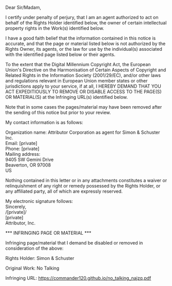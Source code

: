Dear Sir/Madam,  

I certify under penalty of perjury, that I am an agent authorized to act on behalf of the Rights Holder identified below, the owner of certain intellectual property rights in the Work(s) identified below.   

I have a good faith belief that the information contained in this notice is accurate, and that the page or material listed below is not authorized by the Rights Owner, its agents, or the law for use by the individual(s) associated with the identified page listed below or their agents.  

To the extent that the Digital Millennium Copyright Act, the European Union's Directive on the Harmonisation of Certain Aspects of Copyright and Related Rights in the Information Society (2001/29/EC), and/or other laws and regulations relevant in European Union member states or other jurisdictions apply to your service, if at all, I HEREBY DEMAND THAT YOU ACT EXPEDITIOUSLY TO REMOVE OR DISABLE ACCESS TO THE PAGE(S) OR MATERIAL(S) at the Infringing URL(s) identified below.  

Note that in some cases the pages/material may have been removed after the sending of this notice but prior to your review.  

My contact information is as follows:  

Organization name: Attributor Corporation as agent for Simon & Schuster Inc.  
Email: [private]  
Phone: [private]  
Mailing address:  
9405 SW Gemini Drive  
Beaverton, OR 97008  
US  

Nothing contained in this letter or in any attachments constitutes a waiver or relinquishment of any right or remedy possessed by the Rights Holder, or any affiliated party, all of which are expressly reserved.  

My electronic signature follows:  
Sincerely,  
/[private]/  
[private]  
Attributor, Inc.  

*** INFRINGING PAGE OR MATERIAL ***  

Infringing page/material that I demand be disabled or removed in consideration of the above:  

Rights Holder: Simon & Schuster  

Original Work: No Talking  

Infringing URL: https://commander120.github.io/no_talking_najzq.pdf  
